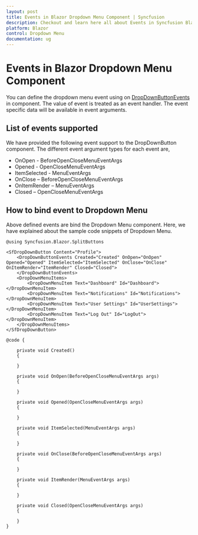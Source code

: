 ```yaml
---
layout: post
title: Events in Blazor Dropdown Menu Component | Syncfusion
description: Checkout and learn here all about Events in Syncfusion Blazor Dropdown Menu component and much more.
platform: Blazor
control: Dropdown Menu
documentation: ug
---
```


# Events in Blazor Dropdown Menu Component

You can define the dropdown menu event using on [DropDownButtonEvents](https://help.syncfusion.com/cr/blazor/Syncfusion.Blazor.SplitButtons.DropDownButtonEvents.html#Syncfusion_Blazor_SplitButtons_DropDownButtonEvents) in component. The value of event is treated as an event handler. The event specific data will be available in event arguments.

## List of events supported

We have provided the following event support to the DropDownButton component. The different event argument types for each event are,

* OnOpen - BeforeOpenCloseMenuEventArgs
* Opened - OpenCloseMenuEventArgs
* ItemSelected - MenuEventArgs
* OnClose – BeforeOpenCloseMenuEventArgs
* OnItemRender – MenuEventArgs
* Closed – OpenCloseMenuEventArgs

## How to bind event to Dropdown Menu

Above defined events are bind the Dropdown Menu component. Here, we have explained about the sample code snippets of Dropdown Menu.

```cshtml
@using Syncfusion.Blazor.SplitButtons

<SfDropDownButton Content="Profile">
    <DropDownButtonEvents Created="Created" OnOpen="OnOpen" Opened="Opened" ItemSelected="ItemSelected" OnClose="OnClose" OnItemRender="ItemRender" Closed="Closed">
    </DropDownButtonEvents>
    <DropDownMenuItems>
        <DropDownMenuItem Text="Dashboard" Id="Dashboard"></DropDownMenuItem>
        <DropDownMenuItem Text="Notifications" Id="Notifications"></DropDownMenuItem>
        <DropDownMenuItem Text="User Settings" Id="UserSettings"></DropDownMenuItem>
        <DropDownMenuItem Text="Log Out" Id="LogOut"></DropDownMenuItem>
    </DropDownMenuItems>
</SfDropDownButton>

@code {

    private void Created()
    {

    }

    private void OnOpen(BeforeOpenCloseMenuEventArgs args)
    {

    }

    private void Opened(OpenCloseMenuEventArgs args)
    {

    }

    private void ItemSelected(MenuEventArgs args)
    {

    }

    private void OnClose(BeforeOpenCloseMenuEventArgs args)
    {

    }

    private void ItemRender(MenuEventArgs args)
    {

    }

    private void Closed(OpenCloseMenuEventArgs args)
    {

    }
}

```